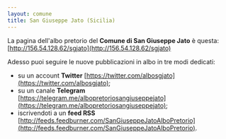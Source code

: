 ```yaml
---
layout: comune
title: San Giuseppe Jato (Sicilia)
---
```


La pagina dell'albo pretorio del **Comune di San Giuseppe Jato** è questa: [http://156.54.128.62/sgjato](http://156.54.128.62/sgjato)

Adesso puoi seguire le nuove pubblicazioni in albo in tre modi dedicati:

* su un account **Twitter** [https://twitter.com/albosgjato](https://twitter.com/albosgjato);
* su un canale **Telegram** [https://telegram.me/albopretoriosangiuseppejato](https://telegram.me/albopretoriosangiuseppejato);
* iscrivendoti a un **feed RSS** [http://feeds.feedburner.com/SanGiuseppeJatoAlboPretorio](http://feeds.feedburner.com/SanGiuseppeJatoAlboPretorio).

